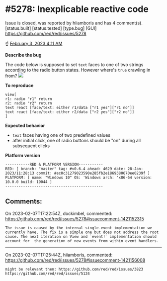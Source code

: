 
#5278: Inexplicable reactive code
================================================================================
Issue is closed, was reported by hiiamboris and has 4 comment(s).
[status.built] [status.tested] [type.bug] [GUI]
<https://github.com/red/red/issues/5278>

:point_up: [February 3, 2023 4:11 AM](https://gitter.im/red/red/welcome?at=63dc5f5a747c6938e1fcc68d)

**Describe the bug**

The code below is supposed to set `text` faces to one of two strings according to the radio button states. However where's `true` crawling in from?
![](https://i.gyazo.com/2182f784ebfc9e7e521c21f488553350.gif)

**To reproduce**
```
view[
r1: radio "r1" return 
r2: radio "r2" return
text react [face/text: either r1/data ["r1 yes"]["r1 no"]]
text react [face/text: either r2/data ["r2 yes"]["r2 no"]]
]
```

**Expected behavior**

- `text` faces having one of two predefined values
- after initial click, one of radio buttons should be "on" during all subsequent clicks

**Platform version**
```
-----------RED & PLATFORM VERSION----------- 
RED: [ branch: "master" tag: #v0.6.4 ahead: 4629 date: 28-Jan-2023/11:28:13 commit: #ec0c31279023590e285fb2e1869380670ee0239f ]
PLATFORM: [ name: "Windows 10" OS: 'Windows arch: 'x86-64 version: 10.0.0 build: 19044 ]
--------------------------------------------
```


Comments:
--------------------------------------------------------------------------------

On 2023-02-07T17:22:54Z, dockimbel, commented:
<https://github.com/red/red/issues/5278#issuecomment-1421152315>

    The issue is caused by the internal single-event implementation we currently have. The fix is a simple one but does not address the root cause. The next iteration on View and `event!` implementation should account for  the generation of new events from within event handlers.

--------------------------------------------------------------------------------

On 2023-02-07T17:25:44Z, hiiamboris, commented:
<https://github.com/red/red/issues/5278#issuecomment-1421156008>

    might be relevant then: https://github.com/red/red/issues/3823 https://github.com/red/red/issues/5124

